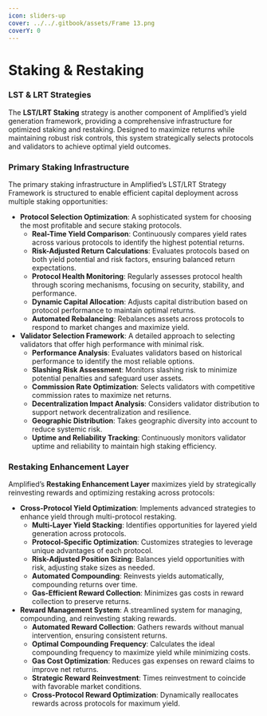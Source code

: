 ```yaml
---
icon: sliders-up
cover: ../../.gitbook/assets/Frame 13.png
coverY: 0
---
```


# Staking & Restaking

### LST & LRT Strategies

The **LST/LRT Staking** strategy is another component of Amplified’s yield generation framework, providing a comprehensive infrastructure for optimized staking and restaking. Designed to maximize returns while maintaining robust risk controls, this system strategically selects protocols and validators to achieve optimal yield outcomes.

### **Primary Staking Infrastructure**

The primary staking infrastructure in Amplified’s LST/LRT Strategy Framework is structured to enable efficient capital deployment across multiple staking opportunities:

* **Protocol Selection Optimization**: A sophisticated system for choosing the most profitable and secure staking protocols.
  * **Real-Time Yield Comparison**: Continuously compares yield rates across various protocols to identify the highest potential returns.
  * **Risk-Adjusted Return Calculations**: Evaluates protocols based on both yield potential and risk factors, ensuring balanced return expectations.
  * **Protocol Health Monitoring**: Regularly assesses protocol health through scoring mechanisms, focusing on security, stability, and performance.
  * **Dynamic Capital Allocation**: Adjusts capital distribution based on protocol performance to maintain optimal returns.
  * **Automated Rebalancing**: Rebalances assets across protocols to respond to market changes and maximize yield.
* **Validator Selection Framework**: A detailed approach to selecting validators that offer high performance with minimal risk.
  * **Performance Analysis**: Evaluates validators based on historical performance to identify the most reliable options.
  * **Slashing Risk Assessment**: Monitors slashing risk to minimize potential penalties and safeguard user assets.
  * **Commission Rate Optimization**: Selects validators with competitive commission rates to maximize net returns.
  * **Decentralization Impact Analysis**: Considers validator distribution to support network decentralization and resilience.
  * **Geographic Distribution**: Takes geographic diversity into account to reduce systemic risk.
  * **Uptime and Reliability Tracking**: Continuously monitors validator uptime and reliability to maintain high staking efficiency.

### **Restaking Enhancement Layer**

Amplified’s **Restaking Enhancement Layer** maximizes yield by strategically reinvesting rewards and optimizing restaking across protocols:

* **Cross-Protocol Yield Optimization**: Implements advanced strategies to enhance yield through multi-protocol restaking.
  * **Multi-Layer Yield Stacking**: Identifies opportunities for layered yield generation across protocols.
  * **Protocol-Specific Optimization**: Customizes strategies to leverage unique advantages of each protocol.
  * **Risk-Adjusted Position Sizing**: Balances yield opportunities with risk, adjusting stake sizes as needed.
  * **Automated Compounding**: Reinvests yields automatically, compounding returns over time.
  * **Gas-Efficient Reward Collection**: Minimizes gas costs in reward collection to preserve returns.
* **Reward Management System**: A streamlined system for managing, compounding, and reinvesting staking rewards.
  * **Automated Reward Collection**: Gathers rewards without manual intervention, ensuring consistent returns.
  * **Optimal Compounding Frequency**: Calculates the ideal compounding frequency to maximize yield while minimizing costs.
  * **Gas Cost Optimization**: Reduces gas expenses on reward claims to improve net returns.
  * **Strategic Reward Reinvestment**: Times reinvestment to coincide with favorable market conditions.
  * **Cross-Protocol Reward Optimization**: Dynamically reallocates rewards across protocols for maximum yield.

